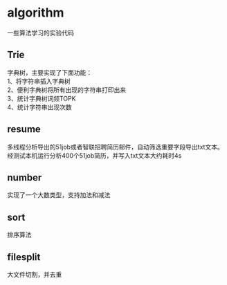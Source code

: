 ﻿# algorithm
一些算法学习的实验代码  

## Trie   
字典树，主要实现了下面功能：      
1、将字符串插入字典树     
2、便利字典树将所有出现的字符串打印出来    
3、统计字典树词频TOPK   
4、统计字符串出现次数

## resume
多线程分析导出的51job或者智联招聘简历邮件，自动筛选重要字段导出txt文本。
经测试本机运行分析400个51job简历，并写入txt文本大约耗时4s

## number
实现了一个大数类型，支持加法和减法

## sort
排序算法

## filesplit
大文件切割，并去重

